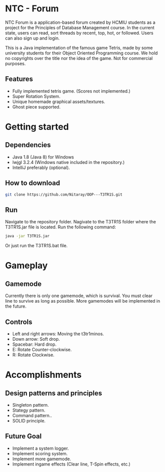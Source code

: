 # NTC - Forum

NTC Forum is a application-based forum created by HCMIU students as a project for the Principles of Database Management course. In the current state, users can read, sort threads by recent, top, hot, or followed. Users can also sign up and login.

This is a Java implementation of the famous game Tetris, made by some university students for their Object Oriented Programming course. We hold no copyrights over the title nor the idea of the game. Not for commercial purposes.

## Features
* Fully implemented tetris game. (Scores not implemented.)
* Super Rotation System.
* Unique homemade graphical assets/textures.
* Ghost piece supported.

# Getting started
## Dependencies
* Java 1.8 (Java 8) for Windows
* lwjgl 3.2.4 (Windows native included in the repository.)
* IntelliJ preferably (optional).

## How to download
```bash
git clone https://github.com/Nitaray/OOP---T3TR1S.git
```
## Run
Navigate to the repository folder. Nagivate to the T3TR1S folder where the T3TR1S.jar file is located.
Run the following command:
```bash
java -jar T3TR1S.jar
```
Or just run the T3TR1S.bat file.

# Gameplay
## Gamemode
Currently there is only one gamemode, which is survival. You must clear line to survive as long as possible.
More gamemodes will be implemented in the future.

## Controls
* Left and right arrows: Moving the t3tr1minos.
* Down arrow: Soft drop.
* Spacebar: Hard drop.
* E: Rotate Counter-clockwise.
* R: Rotate Clockwise.

# Accomplishments
## Design patterns and principles
* Singleton pattern.
* Stategy pattern.
* Command pattern..
* SOLID principle.

## Future Goal
* Implement a system logger.
* Implement scoring system.
* Implement more gamemode.
* Implement ingame effects (Clear line, T-Spin effects, etc.)
